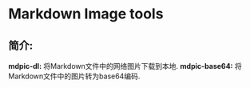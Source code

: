 # Markdown Image tools

## 简介:

**mdpic-dl:** 将Markdown文件中的网络图片下载到本地.
**mdpic-base64:** 将Markdown文件中的图片转为base64编码.

